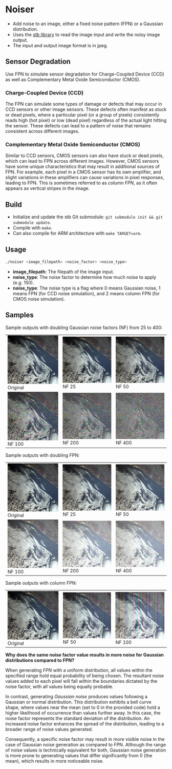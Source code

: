 # Noiser
- Add noise to an image, either a fixed noise pattern (FPN) or a Gaussian distribution.
- Uses the [stb library](https://github.com/georgeslabreche/stb) to read the image input and write the noisy image output.
- The input and output image format is in jpeg.

## Sensor Degradation
Use FPN to simulate sensor degradation for Charge-Coupled Device (CCD) as well as Complementary Metal Oxide Semiconductor (CMOS).

### Charge-Coupled Device (CCD)
The FPN can simulate some types of damage or defects that may occur in CCD sensors or other image sensors. These defects often manifest as stuck or dead pixels, where a particular pixel (or a group of pixels) consistently reads high (hot pixel) or low (dead pixel) regardless of the actual light hitting the sensor. These defects can lead to a pattern of noise that remains consistent across different images.

### Complementary Metal Oxide Semiconductor (CMOS)
Similar to CCD sensors, CMOS sensors can also have stuck or dead pixels, which can lead to FPN across different images. However, CMOS sensors have some unique characteristics that may result in additional sources of FPN. For example, each pixel in a CMOS sensor has its own amplifier, and slight variations in these amplifiers can cause variations in pixel responses, leading to FPN. This is sometimes referred to as _column FPN_, as it often appears as vertical stripes in the image.

## Build
- Initialize and update the stb Git submodule: `git submodule init && git submodule update`.
- Compile with `make`.
- Can also compile for ARM architecture with `make TARGET=arm`.

## Usage
```bash
./noiser <image_filepath> <noise_factor> <noise_type>
```

- **image_filepath**: The filepath of the image input.
- **noise_type**: The noise factor to determine how much noise to apply (e.g. 150).
- **noise_type**: The noise type is a flag where 0 means Gaussian noise, 1 means FPN (for CCD noise simulation), and 2 means column FPN (for CMOS noise simulation).

## Samples
Sample outputs with doubling Gaussian noise factors (NF) from 25 to 400:

<table>
  <tr>
    <td><img src="sample.jpeg" width="200"/><br>Original</td>
    <td><img src="samples/sample.noisy.gaussian.025.jpeg" width="200"/><br>NF 25</td>
    <td><img src="samples/sample.noisy.gaussian.050.jpeg" width="200"/><br>NF 50</td>
  </tr>
  <tr>
    <td><img src="samples/sample.noisy.gaussian.100.jpeg" width="200"/><br>NF 100</td>
    <td><img src="samples/sample.noisy.gaussian.200.jpeg" width="200"/><br>NF 200</td>
    <td><img src="samples/sample.noisy.gaussian.400.jpeg" width="200"/><br>NF 400</td>
  </tr>
</table>

Sample outputs with doubling FPN:

<table>
  <tr>
    <td><img src="sample.jpeg" width="200"/><br>Original</td>
    <td><img src="samples/sample.noisy.fpn.025.jpeg" width="200"/><br>NF 25</td>
    <td><img src="samples/sample.noisy.fpn.050.jpeg" width="200"/><br>NF 50</td>
  </tr>
  <tr>
    <td><img src="samples/sample.noisy.fpn.100.jpeg" width="200"/><br>NF 100</td>
    <td><img src="samples/sample.noisy.fpn.200.jpeg" width="200"/><br>NF 200</td>
    <td><img src="samples/sample.noisy.fpn.400.jpeg" width="200"/><br>NF 400</td>
  </tr>
</table>

Sample outputs with column FPN:
<table>
  <tr>
    <td><img src="sample.jpeg" width="200"/><br>Original</td>
    <td><img src="samples/sample.noisy.cfpn.050.jpeg" width="200"/><br>NF 50</td>
    <td><img src="samples/sample.noisy.cfpn.100.jpeg" width="200"/><br>NF 100</td>
  </tr>
</table>

**Why does the same noise factor value results in more noise for Gaussian distributions compared to FPN?**

When generating _FPN_ with a uniform distribution, all values within the specified range hold equal probability of being chosen. The resultant noise values added to each pixel will fall within the boundaries dictated by the noise factor, with all values being equally probable.

In contrast, generating _Gaussian noise_ produces values following a Gaussian or normal distribution. This distribution exhibits a bell curve shape, where values near the mean (set to 0 in the provided code) hold a higher likelihood of occurrence than values further away. In this case, the noise factor represents the standard deviation of the distribution. An increased noise factor enhances the spread of the distribution, leading to a broader range of noise values generated.

Consequently, a specific noise factor may result in more visible noise in the case of Gaussian noise generation as compared to FPN. Although the range of noise values is technically equivalent for both, Gaussian noise generation is more prone to generating values that differ significantly from 0 (the mean), which results in more noticeable noise.

